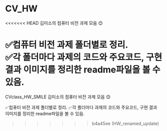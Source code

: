 # CV_HW
<<<<<<< HEAD
김미소의 컴퓨터 비전 과제 모음 😊

✅컴퓨터 비전 과제 폴더별로 정리.                                                                                 
✅각 폴더마다 과제의 코드와 주요코드, 구현 결과 이미지를 정리한 readme파일을 볼 수 있음.
=======
CVclass_HW_SMILE
김미소의 컴퓨터 비전 과제 모음 😊

✅컴퓨터 비전 과제 폴더별로 정리.
✅각 폴더마다 과제의 코드와 주요코드, 구현 결과 이미지를 정리한 readme파일을 볼 수 있음.
>>>>>>> b4a45ee (HW_renamed_update)
